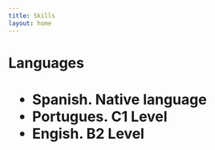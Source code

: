 ```yaml
---
title: Skills
layout: home
---
```


<h1>Languages<h1> 
  <ul>
    <li>Spanish. Native language</li>
    <li>Portugues. C1 Level</li>
    <li>Engish. B2 Level</li>
  <ul>
  
